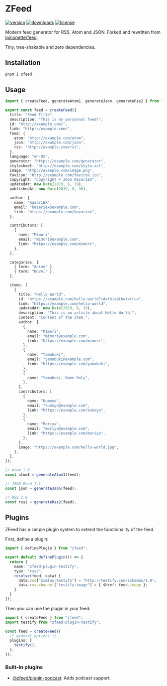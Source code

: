 # ZFeed

[![version](https://img.shields.io/npm/v/zfeed?color=white&labelColor=FFA602&label=npm)](https://www.npmjs.com/package/zfeed)
[![downloads](https://img.shields.io/npm/dm/zfeed?color=white&labelColor=FFA602&label=downloads)](https://www.npmjs.com/package/zfeed)
[![license](https://img.shields.io/npm/l/zfeed?color=white&labelColor=FFA602&label=license)](/LICENSE)

Modern feed generator for RSS, Atom and JSON. Forked and rewritten from [jpmonette/feed](https://github.com/jpmonette/feed).

Tiny, tree-shakable and zero dependencies.

## Installation

```bash
pnpm i zfeed
```

## Usage

```ts
import { createFeed, generateAtom1, generateJson, generateRss2 } from "zfeed";

export const feed = createFeed({
  title: "Feed Title",
  description: "This is my personnal feed!",
  id: "http://example.com/",
  link: "http://example.com/",
  feed: {
    atom: "http://example.com/atom",
    json: "http://example.com/json",
    rss: "http://example.com/rss",
  },
  language: "en-US",
  generator: "https://example.com/generator",
  stylesheet: "http://example.com/style.xsl",
  image: "http://example.com/image.png",
  favicon: "http://example.com/favicon.ico",
  copyright: "Copyright © 2025 KazariEX",
  updatedAt: new Date(2019, 6, 19),
  publishedAt: new Date(2019, 8, 30),

  author: {
    name: "KazariEX",
    email: "kazariex@example.com",
    link: "https://example.com/kazariex",
  },

  contributors: [
    {
      name: "Mimori",
      email: "mimori@example.com",
      link: "https://example.com/mimori",
    },
  ],

  categories: [
    { term: "Anime" },
    { term: "Novel" },
  ],

  items: [
    {
      title: "Hello World",
      id: "https://example.com/hello-world?id=this&that=true",
      link: "https://example.com/hello-world",
      updatedAt: new Date(2019, 6, 19),
      description: "This is an article about Hello World.",
      content: "Content of the item.",
      author: [
        {
          name: "Mimori",
          email: "mimori@example.com",
          link: "https://example.com/mimori",
        },
        {
          name: "Yamabuki",
          email: "yamabuki@example.com",
          link: "https://example.com/yamabuki",
        },
        {
          name: "Yamabuki, Name Only",
        },
      ],
      contributors: [
        {
          name: "Kumoyo",
          email: "kumoyo@example.com",
          link: "https://example.com/kumoyo",
        },
        {
          name: "Moriya",
          email: "moriya@example.com",
          link: "https://example.com/moriya",
        },
      ],
      image: "https://example.com/hello-world.jpg",
    },
  ],
});

// Atom 1.0
const atom1 = generateAtom1(feed);

// JSON Feed 1.1
const json = generateJson(feed);

// RSS 2.0
const rss2 = generateRss2(feed);
```

## Plugins

ZFeed has a simple plugin system to extend the functionality of the feed.

First, define a plugin:

```ts
import { definePlugin } from "zfeed";

export default definePlugin(() => {
  return {
    name: "zfeed-plugin-testify",
    type: "rss2",
    resolve(feed, data) {
      data.rss["$xmlns:testify"] = "http://testify.com/schemas/1.0";
      data.rss.channel["testify:image"] = { $href: feed.image };
    }
  }
});
```

Then you can use the plugin in your feed:

```ts
import { createFeed } from "zfeed";
import testify from "zfeed-plugin-testify";

const feed = createFeed({
  /* general options */
  plugins: [
    testify(),
  ],
});
```

### Built-in plugins

- [@zfeed/plugin-podcast](/packages/plugin-podcast): Adds podcast support.
